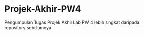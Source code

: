 # Projek-Akhir-PW4
Pengumpulan Tugas Projek Akhir Lab PW 4 lebih singkat daripada repository sebelumnya
